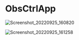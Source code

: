 # ObsCtrlApp

![Screenshot_20220925_160820](https://user-images.githubusercontent.com/677956/192148047-02950e3d-87ff-45c5-9c65-031348e25c3b.png)

![Screenshot_20220925_161258](https://user-images.githubusercontent.com/677956/192148213-6bd121ec-e28b-407c-8e15-cd92da57f184.png)

